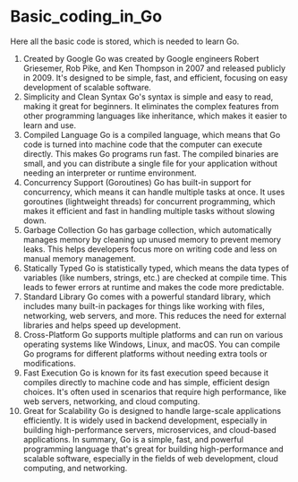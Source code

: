 # Basic_coding_in_Go
Here all the basic code is stored, which is needed to learn Go.

1. Created by Google
Go was created by Google engineers Robert Griesemer, Rob Pike, and Ken Thompson in 2007 and released publicly in 2009.
It's designed to be simple, fast, and efficient, focusing on easy development of scalable software.
2. Simplicity and Clean Syntax
Go's syntax is simple and easy to read, making it great for beginners.
It eliminates the complex features from other programming languages like inheritance, which makes it easier to learn and use.
3. Compiled Language
Go is a compiled language, which means that Go code is turned into machine code that the computer can execute directly. This makes Go programs run fast.
The compiled binaries are small, and you can distribute a single file for your application without needing an interpreter or runtime environment.
4. Concurrency Support (Goroutines)
Go has built-in support for concurrency, which means it can handle multiple tasks at once.
It uses goroutines (lightweight threads) for concurrent programming, which makes it efficient and fast in handling multiple tasks without slowing down.
5. Garbage Collection
Go has garbage collection, which automatically manages memory by cleaning up unused memory to prevent memory leaks.
This helps developers focus more on writing code and less on manual memory management.
6. Statically Typed
Go is statistically typed, which means the data types of variables (like numbers, strings, etc.) are checked at compile time.
This leads to fewer errors at runtime and makes the code more predictable.
7. Standard Library
Go comes with a powerful standard library, which includes many built-in packages for things like working with files, networking, web servers, and more.
This reduces the need for external libraries and helps speed up development.
8. Cross-Platform
Go supports multiple platforms and can run on various operating systems like Windows, Linux, and macOS.
You can compile Go programs for different platforms without needing extra tools or modifications.
9. Fast Execution
Go is known for its fast execution speed because it compiles directly to machine code and has simple, efficient design choices.
It's often used in scenarios that require high performance, like web servers, networking, and cloud computing.
10. Great for Scalability
Go is designed to handle large-scale applications efficiently.
It is widely used in backend development, especially in building high-performance servers, microservices, and cloud-based applications.
In summary, Go is a simple, fast, and powerful programming language that's great for building high-performance and scalable software, especially in the fields of web development, cloud computing, and networking.


